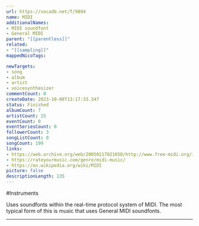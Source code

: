 ```yaml
---
url: https://vocadb.net/T/9894
name: MIDI
additionalNames: 
- MIDI soundfont
- General MIDI
parent: "[[parentless]]"
related:
- "[[sampling]]"
mappedNicoTags:

newTargets:
- song
- album
- artist
- voicesynthesizer
commentCount: 0
createDate: 2023-10-08T13:17:33.347
status: Finished
albumCount: 7
artistCount: 15
eventCount: 0
eventSeriesCount: 0
followerCount: 3
songListCount: 0
songCount: 199
links: 
- https://web.archive.org/web/20050217021058/http://www.free-midi.org/index.php
- https://rateyourmusic.com/genre/midi-music/
- https://en.wikipedia.org/wiki/MIDI
picture: false
descriptionLength: 135
---
```


#Instruments

Uses soundfonts within the real-time protocol system of MIDI. The most typical form of this is music that uses General MIDI soundfonts.

---

